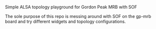 Simple ALSA topology playground for Gordon Peak MRB with SOF

The sole purpose of this repo is messing around with SOF on the gp-mrb board and try
different widgets and topology configurations.

